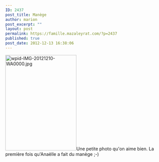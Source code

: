 ```yaml
---
ID: 2437
post_title: Manège
author: marion
post_excerpt: ""
layout: post
permalink: https://famille.mazaleyrat.com/?p=2437
published: true
post_date: 2012-12-13 16:38:06
---
```

<a href="http://famille.mazaleyrat.com/wp-content/uploads/2012/12/wpid-IMG-20121210-WA0000.jpg"><img src="http://famille.mazaleyrat.com/wp-content/uploads/2012/12/wpid-IMG-20121210-WA0000-223x300.jpg" alt="wpid-IMG-20121210-WA0000.jpg" width="223" height="300" class="alignleft size-medium wp-image-2441" /></a>Une petite photo qu'on aime bien. La première fois qu'Anaëlle a fait du manège ;-)
